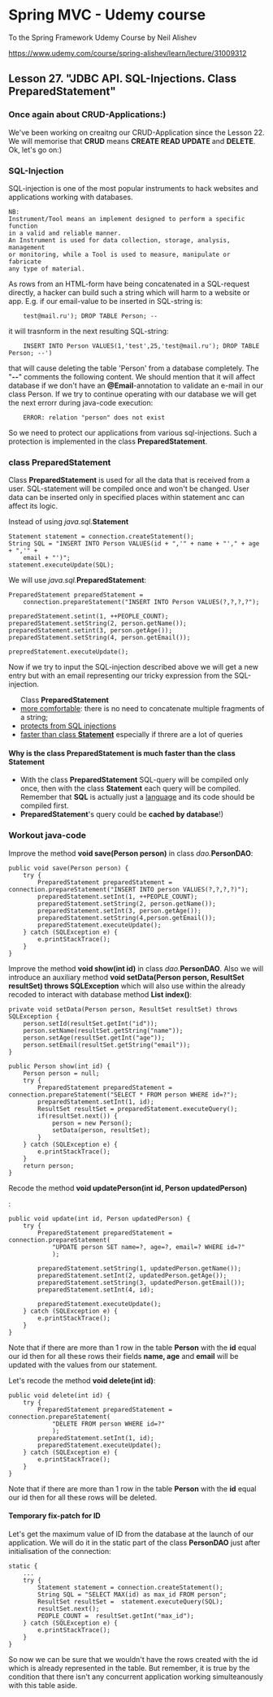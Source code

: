 # Spring MVC - Udemy course
To the Spring Framework Udemy Course by Neil Alishev

https://www.udemy.com/course/spring-alishev/learn/lecture/31009312

<h2>Lesson 27. "JDBC API. SQL-Injections. Class PreparedStatement"</h2>

<h3>Once again about CRUD-Applications:)</h3>
We've been working on creaitng our CRUD-Application since the Lesson 22.
We will memorise that <b>CRUD</b> means <b>CREATE READ UPDATE </b> and <b>DELETE</b>. 
<br>Ok, let's go on:)

<h3>SQL-Injection</h3>
SQL-injection is one of the most popular instruments to hack websites and applications 
working with databases.

    NB:
    Instrument/Tool means an implement designed to perform a specific function
    in a valid and reliable manner. 
    An Instrument is used for data collection, storage, analysis, management 
    or monitoring, while a Tool is used to measure, manipulate or fabricate 
    any type of material.
<p> As rows from an HTML-form have being concatenated in a SQL-request directly, 
    a hacker can build such a string which will harm to a website or app.
    E.g. if our email-value to be inserted in SQL-string is:

        test@mail.ru'); DROP TABLE Person; --
<p> it will trasnform in the next resulting SQL-string:

        INSERT INTO Person VALUES(1,'test',25,'test@mail.ru'); DROP TABLE Person; --')
<p>that will cause deleting the table 'Person' from a database completely. The "<b>--</b>" comments 
the following content. We should mention that it will affect database if we don't have
an <b>@Email</b>-annotation to validate an e-mail in our class Person.
If we try to continue operating with our database we will get the next errorr during
java-code execution:
        
        ERROR: relation "person" does not exist

So we need to protect our applications from various sql-injections. Such a protection
is implemented in the class <b>PreparedStatement</b>.

<h3>class PreparedStatement</h3>
Class <b>PreparedStatement</b> is used for all the data that is received from a user.
SQL-statement will be compiled once and won't be changed. User data can be inserted only
in specified places within statement anc can affect its logic.

Instead of using <i>java.sql.</i><b>Statement</b>

    Statement statement = connection.createStatement();
    String SQL = "INSERT INTO Person VALUES(id + ",'" + name + "'," + age + ",'" +
        email + "')";
    statement.executeUpdate(SQL);

We will use <i>java.sql.</i><b>PreparedStatement</b>:

    PreparedStatement preparedStatement = 
        connection.prepareStatement("INSERT INTO Person VALUES(?,?,?,?");
    
    preparedStatement.setint(1, ++PEOPLE_COUNT);
    preparedStatement.setString(2, person.getName());
    preparedStatement.setint(3, person.getAge());
    preparedStatement.setString(4, person.getEmail());

    prepredStatement.executeUpdate();

Now if we try to input the SQL-injection described above we will get a new entry but
with an email representing our tricky expression from the SQL-injection.
<ul>Class <b>PreparedStatement</b><br>
<li><u>more comfortable</u>: there is no need to concatenate multiple fragments of a string;</li>
<li><u>protects from SQL injections</u></li>
<li><u>faster than class <b>Statement</b></u> especially if threre are a lot of queries</li>
</ul>

<h4>Why is the class <b>PreparedStatement</b> is much faster than the class <b>Statement</b></h4>
<ul>
<li>With the class <b>PreparedStatement</b> SQL-query will be compiled only once, then 
with the class <b>Statement</b> each query will be compiled. Remember that <b>SQL</b> is
actually just a <u>language</u> and its code should be compiled first.</li>
<li><b>PreparedStatement</b>'s query could be <b>cached by database</b>!)</li>
</ul>

<h3>Workout java-code</h3>

Improve the method <b>void save(Person person)</b> in class <i>dao.</i><b>PersonDAO</b>:

    public void save(Person person) {
        try {
            PreparedStatement preparedStatement = connection.prepareStatement("INSERT INTO person VALUES(?,?,?,?)");
            preparedStatement.setInt(1, ++PEOPLE_COUNT);
            preparedStatement.setString(2, person.getName());
            preparedStatement.setInt(3, person.getAge());
            preparedStatement.setString(4,person.getEmail());
            preparedStatement.executeUpdate();
        } catch (SQLException e) {
            e.printStackTrace();
        }
    }

Improve the method <b>void show(int id)</b> in class <i>dao.</i><b>PersonDAO</b>.
Also we will introduce an auxiliary method <b>void setData(Person person, ResultSet resultSet) throws SQLException</b>
which will also use within the already recoded to interact with database method 
<b>List<People> index()</b>:

    private void setData(Person person, ResultSet resultSet) throws SQLException {
        person.setId(resultSet.getInt("id"));
        person.setName(resultSet.getString("name"));
        person.setAge(resultSet.getInt("age"));
        person.setEmail(resultSet.getString("email"));
    }

    public Person show(int id) {
        Person person = null;
        try {
            PreparedStatement preparedStatement = connection.prepareStatement("SELECT * FROM person WHERE id=?");
            preparedStatement.setInt(1, id);
            ResultSet resultSet = preparedStatement.executeQuery();
            if(resultSet.next()) {
                person = new Person();
                setData(person, resultSet);
            }
        } catch (SQLException e) {
            e.printStackTrace();
        }
        return person;
    }

<p> Recode the method <b>void updatePerson(int id, Person updatedPerson)</b></p>:

    public void update(int id, Person updatedPerson) {
        try {
            PreparedStatement preparedStatement = connection.prepareStatement(
                "UPDATE person SET name=?, age=?, email=? WHERE id=?"
                );

            preparedStatement.setString(1, updatedPerson.getName());
            preparedStatement.setInt(2, updatedPerson.getAge());
            preparedStatement.setString(3, updatedPerson.getEmail());
            preparedStatement.setInt(4, id);
            
            preparedStatement.executeUpdate();
        } catch (SQLException e) {
            e.printStackTrace();
        }
    }

Note that if there are more than 1 row in the table <b>Person</b> with the <b>id</b> equal our id
then for all these rows their fields <b>name, age</b> and <b>email</b> will be updated with the
values from our statement.

<p>Let's recode the method <b>void delete(int id)</b>:

    public void delete(int id) {
        try {
            PreparedStatement preparedStatement = connection.prepareStatement(
                "DELETE FROM person WHERE id=?"
                );
            preparedStatement.setInt(1, id);
            preparedStatement.executeUpdate();
        } catch (SQLException e) {
            e.printStackTrace();
        }
    }

   <p>Note that if there are more than 1 row in the table <b>Person</b> with the <b>id</b> equal our id
then for all these rows will be deleted.</p> 

<h4>Temporary fix-patch for ID</h4>
Let's get the maximum value of ID from the database at the launch of our application.
We will do it in the static part of the class <b>PersonDAO</b> just after initialisation of
the connection:

    static {
        ...
        try {
            Statement statement = connection.createStatement();
            String SQL = "SELECT MAX(id) as max_id FROM person";
            ResultSet resultSet =  statement.executeQuery(SQL);
            resultSet.next();
            PEOPLE_COUNT =  resultSet.getInt("max_id");
        } catch (SQLException e) {
            e.printStackTrace();
        }
    }

So now we can be sure that we wouldn't have the rows created with the id which is already 
represented in the table. But remember, it is true by the condition that there isn't any concurrent application
working simulteanously with this table aside.

    
